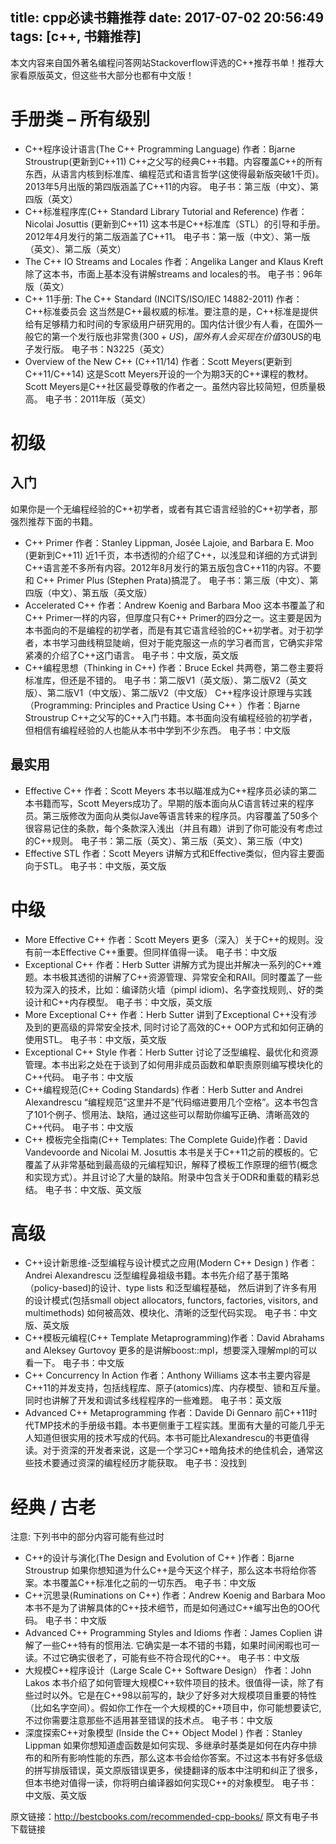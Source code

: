 title: cpp必读书籍推荐
date: 2017-07-02 20:56:49
tags: [c++, 书籍推荐]
---

本文内容来自国外著名编程问答网站Stackoverflow评选的C++推荐书单！推荐大家看原版英文，但这些书大部分也都有中文版！

# 手册类 – 所有级别
* C++程序设计语言(The C++ Programming Language) 作者：Bjarne Stroustrup(更新到C++11) C++之父写的经典C++书籍。内容覆盖C++的所有东西，从语言内核到标准库、编程范式和语言哲学(这使得最新版突破1千页)。2013年5月出版的第四版涵盖了C++11的内容。
  电子书：第三版（中文）、第四版（英文）
* C++标准程序库(C++ Standard Library Tutorial and Reference) 作者：Nicolai Josuttis (更新到C++11) 这本书是C++标准库（STL）的引导和手册。 2012年4月发行的第二版涵盖了C++11。
  电子书：第一版（中文）、第一版（英文）、第二版（英文）
* The C++ IO Streams and Locales 作者：Angelika Langer and Klaus Kreft 除了这本书，市面上基本没有讲解streams and locales的书。
  电子书：96年版（英文）
* C++ 11手册:
  The C++ Standard (INCITS/ISO/IEC 14882-2011) 作者：C++标准委员会 这当然是C++最权威的标准。要注意的是，C++标准是提供给有足够精力和时间的专家级用户研究用的。国内估计很少有人看，在国外一般它的第一个发行版也非常贵($300+ US)，国外有人会买现在价值$30US的电子发行版。
  电子书：N3225（英文）
* Overview of the New C++ (C++11/14) 作者：Scott Meyers(更新到C++11/C++14) 这是Scott Meyers开设的一个为期3天的C++课程的教材。Scott Meyers是C++社区最受尊敬的作者之一。虽然内容比较简短，但质量极高。
  电子书：2011年版（英文）
  <!--more-->
# 初级
## 入门
  如果你是一个无编程经验的C++初学者，或者有其它语言经验的C++初学者，那强烈推荐下面的书籍。

* C++ Primer 作者：Stanley Lippman, Josée Lajoie, and Barbara E. Moo (更新到C++11) 近1千页，本书透彻的介绍了C++，以浅显和详细的方式讲到C++语言差不多所有内容。2012年8月发行的第五版包含C++11的内容。不要和 C++ Primer Plus (Stephen Prata)搞混了。
  电子书：第三版（中文）、第四版（中文）、第五版（英文版）
* Accelerated C++ 作者：Andrew Koenig and Barbara Moo 这本书覆盖了和C++ Primer一样的内容，但厚度只有C++ Primer的四分之一。这主要是因为本书面向的不是编程的初学者，而是有其它语言经验的C++初学者。对于初学者，本书学习曲线稍显陡峭，但对于能克服这一点的学习者而言，它确实非常紧凑的介绍了C++这门语言。
  电子书：中文版，英文版
* C++编程思想（Thinking in C++) 作者：Bruce Eckel 共两卷，第二卷主要将标准库，但还是不错的。
  电子书：第二版V1（英文版）、第二版V2（英文版）、第二版V1（中文版）、第二版V2（中文版）
  C++程序设计原理与实践 （Programming: Principles and Practice Using C++ ）作者：Bjarne Stroustrup C++之父写的C++入门书籍。本书面向没有编程经验的初学者，但相信有编程经验的人也能从本书中学到不少东西。
  电子书：中文版
## 最实用
* Effective C++ 作者：Scott Meyers 本书以瞄准成为C++程序员必读的第二本书籍而写，Scott Meyers成功了。早期的版本面向从C语言转过来的程序员。第三版修改为面向从类似Jave等语言转来的程序员。内容覆盖了50多个很容易记住的条款，每个条款深入浅出（并且有趣）讲到了你可能没有考虑过的C++规则。
  电子书：第二版（英文）、第三版（英文）、第三版（中文)
* Effective STL 作者：Scott Meyers 讲解方式和Effective类似，但内容主要面向于STL。
  电子书：中文版，英文版
# 中级
* More Effective C++ 作者：Scott Meyers 更多（深入）关于C++的规则。没有前一本Effective C++重要。但同样值得一读。
  电子书：中文版
* Exceptional C++ 作者：Herb Sutter 讲解方式为提出并解决一系列的C++难题。本书极其透彻的讲解了C++资源管理、异常安全和RAII。同时覆盖了一些较为深入的技术，比如：编译防火墙（pimpl idiom)、名字查找规则,、好的类设计和C++内存模型。
  电子书：中文版，英文版
* More Exceptional C++ 作者：Herb Sutter 讲到了Exceptional C++没有涉及到的更高级的异常安全技术, 同时讨论了高效的C++ OOP方式和如何正确的使用STL。
  电子书：中文版，英文版
* Exceptional C++ Style 作者：Herb Sutter 讨论了泛型编程、最优化和资源管理。本书出彩之处在于谈到了如何用非成员函数和单职责原则编写模块化的C++代码。
  电子书：中文版
* C++编程规范(C++ Coding Standards) 作者：Herb Sutter and Andrei Alexandrescu “编程规范”这里并不是”代码缩进要用几个空格”。这本书包含了101个例子、惯用法、缺陷，通过这些可以帮助你编写正确、清晰高效的C++代码。
  电子书：中文版
* C++ 模板完全指南(C++ Templates: The Complete Guide)作者：David Vandevoorde and Nicolai M. Josuttis 本书是关于C++11之前的模板的。它覆盖了从非常基础到最高级的元编程知识，解释了模板工作原理的细节(概念和实现方式）。并且讨论了大量的缺陷。附录中包含关于ODR和重载的精彩总结。
  电子书：中文版、英文版
# 高级
* C++设计新思维-泛型编程与设计模式之应用(Modern C++ Design ) 作者：Andrei Alexandrescu 泛型编程鼻祖级书籍。本书先介绍了基于策略（policy-based)的设计、type lists 和泛型编程基础， 然后讲到了许多有用的设计模式(包括small object allocators, functors, factories, visitors, and multimethods) 如何被高效、模块化、清晰的泛型代码实现。
  电子书：中文版、英文版
* C++模板元编程(C++ Template Metaprogramming)作者：David Abrahams and Aleksey Gurtovoy 更多的是讲解boost::mpl，想要深入理解mpl的可以看一下。
  电子书：中文版
* C++ Concurrency In Action 作者：Anthony Williams 这本书主要内容是C++11的并发支持，包括线程库、原子(atomics)库、内存模型、锁和互斥量。同时也讲解了开发和调试多线程程序的一些难题。
  电子书：英文版
* Advanced C++ Metaprogramming 作者：Davide Di Gennaro 前C++11时代TMP技术的手册级书籍。本书更侧重于工程实践。里面有大量的可能几乎无人知道但很实用的技术写成的代码。本书可能比Alexandrescu的书更值得读。对于资深的开发者来说，这是一个学习C++暗角技术的绝佳机会，通常这些技术要通过资深的编程经历才能获取。
  电子书：没找到
# 经典 / 古老
注意: 下列书中的部分内容可能有些过时

* C++的设计与演化(The Design and Evolution of C++ )作者：Bjarne Stroustrup 如果你想知道为什么C++是今天这个样子，那么这本书将给你答案。本书覆盖C++标准化之前的一切东西。
  电子书：中文版
* C++沉思录(Ruminations on C++) 作者：Andrew Koenig and Barbara Moo 本书不是为了讲解具体的C++技术细节，而是如何通过C++编写出色的OO代码。
  电子书：中文版
* Advanced C++ Programming Styles and Idioms 作者：James Coplien 讲解了一些C++特有的惯用法. 它确实是一本不错的书籍，如果时间闲暇也可一读。不过它确实很老了，可能有些不符合现代的C++。
  电子书：中文版
* 大规模C++程序设计（Large Scale C++ Software Design） 作者：John Lakos 本书介绍了如何管理大规模C++软件项目的技术。很值得一读，除了有些过时以外。它是在C++98以前写的，缺少了好多对大规模项目重要的特性（比如名字空间）。假如你工作在一个大规模的C++项目中，你可能想要读它, 不过你需要注意那些不适用甚至错误的技术点。
  电子书：中文版
* 深度探索C++对象模型 (Inside the C++ Object Model ) 作者：Stanley Lippman 如果你想知道虚函数是如何实现、多继承时基类是如何在内存中排布的和所有影响性能的东西，那么这本书会给你答案。不过这本书有好多低级的拼写排版错误，英文原版错误更多，侯捷翻译的版本中注明和纠正了很多，但本书绝对值得一读，你将明白编译器如何实现C++的对象模型。
  电子书：中文版、英文版

原文链接：http://bestcbooks.com/recommended-cpp-books/
原文有电子书下载链接